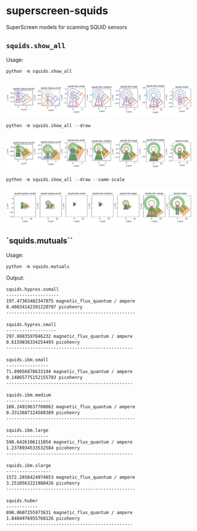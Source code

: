 # superscreen-squids

SuperScreen models for scanning SQUID sensors

## `squids.show_all`

Usage:

```python
python -m squids.show_all
```

![squids.show_all](images/show_all.png)

```python
python -m squids.show_all --draw
```

![squids.show_all --draw](images/show_all--draw.png)

```python
python -m squids.show_all --draw --same-scale
```

![squids.show_all --draw --same-scale](images/show_all--draw--same-scale.png)

## `squids.mutuals``

Usage:

```python
python -m squids.mutuals
```

Output:

```
squids.hypres.xsmall
--------------------
197.47303402347075 magnetic_flux_quantum / ampere
0.40834142391220707 picohenry
-------------------------------------------------

squids.hypres.small
-------------------
297.8883597846232 magnetic_flux_quantum / ampere
0.6159836334254493 picohenry
------------------------------------------------

squids.ibm.small
----------------
71.89056878633194 magnetic_flux_quantum / ampere
0.14865775152155783 picohenry
------------------------------------------------

squids.ibm.medium
-----------------
160.24919637780062 magnetic_flux_quantum / ampere
0.3313687124588389 picohenry
-------------------------------------------------

squids.ibm.large
----------------
598.6426106111054 magnetic_flux_quantum / ampere
1.2378934533532584 picohenry
------------------------------------------------

squids.ibm.xlarge
-----------------
1572.2038424974053 magnetic_flux_quantum / ampere
3.2510563221980426 picohenry
-------------------------------------------------

squids.huber
------------
890.0607255973631 magnetic_flux_quantum / ampere
1.8404976955768126 picohenry
------------------------------------------------
```